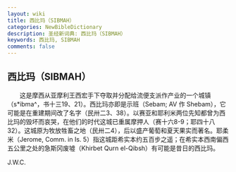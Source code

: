 ```yaml
---
layout: wiki
title: 西比玛（SIBMAH）
categories: NewBibleDictionary
description: 圣经新词典: 西比玛（SIBMAH）
keywords: 西比玛, SIBMAH
comments: false
---
```


## 西比玛（SIBMAH）

　　这是摩西从亚摩利王西宏手下夺取并分配给流便支派作产业的一个城镇（s*ibma^，书十三19、21）。西比玛亦即是示班（Sebam; AV 作 Shebam），它可能是在重建期间改了名字（民卅二3、38）。以赛亚和耶利米两位先知都曾为西比玛的毁坏而哀哭，在他们的时代这城已重属摩押人（赛十六8-9；耶四十八32）。这城原为牧放牲畜之地（民卅二4），后以盛产葡萄和夏天果实而著名。耶柔米（Jerome, Comm. in Is. 5）指这城距希实本约五百步之遥；在希实本西南偏西五公里之处的急斯冈废墟（Khirbet Qurn el-Qibsh）有可能是昔日的西比玛。

J.W.C.








